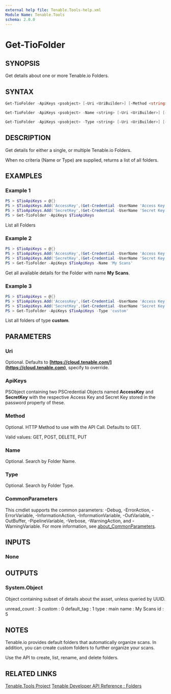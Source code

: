 ```yaml
---
external help file: Tenable.Tools-help.xml
Module Name: Tenable.Tools
schema: 2.0.0
---
```


# Get-TioFolder

## SYNOPSIS

Get details about one or more Tenable.io Folders.

## SYNTAX

```powershell
Get-TioFolder -ApiKeys <psobject> [-Uri <UriBuilder>] [-Method <string>] [<CommonParameters>]

Get-TioFolder -ApiKeys <psobject> -Name <string> [-Uri <UriBuilder>] [-Method <string>] [<CommonParameters>]

Get-TioFolder -ApiKeys <psobject> -Type <string> [-Uri <UriBuilder>] [-Method <string>] [<CommonParameters>]
```

## DESCRIPTION

Get details for either a single, or multiple Tenable.io Folders.

When no criteria (Name or Type) are supplied, returns a list of all folders.

## EXAMPLES

### Example 1

```powershell
PS > $TioApiKeys = @{}
PS > $TioApiKeys.Add('AccessKey',(Get-Credential -UserName 'Access Key'))
PS > $TioApiKeys.Add('SecretKey',(Get-Credential -UserName 'Secret Key'))
PS > Get-TioFolder -ApiKeys $TioApiKeys
```

List all Folders

### Example 2

```powershell
PS > $TioApiKeys = @{}
PS > $TioApiKeys.Add('AccessKey',(Get-Credential -UserName 'Access Key'))
PS > $TioApiKeys.Add('SecretKey',(Get-Credential -UserName 'Secret Key'))
PS > Get-TioFolder -ApiKeys $TioApiKeys -Name 'My Scans'
```

Get all available details for the Folder with name **My Scans**.

### Example 3

```powershell
PS > $TioApiKeys = @{}
PS > $TioApiKeys.Add('AccessKey',(Get-Credential -UserName 'Access Key'))
PS > $TioApiKeys.Add('SecretKey',(Get-Credential -UserName 'Secret Key'))
PS > Get-TioFolder -ApiKeys $TioApiKeys -Type 'custom'
```

List all folders of type **custom**.

## PARAMETERS

### Uri

Optional. Defaults to **[https://cloud.tenable.com/](https://cloud.tenable.com)**, specify to override.

### ApiKeys

PSObject containing two PSCredential Objects named **AccessKey** and **SecretKey** with the respective Access Key and Secret Key stored in the password property of these.

### Method

Optional. HTTP Method to use with the API Call.  Defaults to GET.

Valid values: GET, POST, DELETE, PUT

### Name

Optional. Search by Folder Name.

### Type

Optional. Search by Folder Type.

### CommonParameters

This cmdlet supports the common parameters: -Debug, -ErrorAction, -ErrorVariable, -InformationAction, -InformationVariable, -OutVariable, -OutBuffer, -PipelineVariable, -Verbose, -WarningAction, and -WarningVariable. For more information, see [about_CommonParameters](http://go.microsoft.com/fwlink/?LinkID=113216).

## INPUTS

### None

## OUTPUTS

### System.Object

Object containing subset of details about the asset, unless queried by UUID.

  unread_count : 3
  custom       : 0
  default_tag  : 1
  type         : main
  name         : My Scans
  id           : 5

## NOTES

Tenable.io provides default folders that automatically organize scans. In addition, you can create custom folders to further organize your scans.

Use the API to create, list, rename, and delete folders.

## RELATED LINKS

[Tenable.Tools Project](https://github.com/IPSecMSSP/tenable-tools)
[Tenable Developer API Reference : Folders](https://developer.tenable.com/reference#folders)
